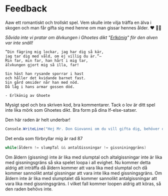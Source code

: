 ﻿#  Feedback

Aaw ett romantiskt och trollskt spel. Vem skulle inte vilja träffa en älva i skogen och man får gifta sig med henne om man gissar hennes ålder.  :heart: :fairy_woman: 

*Såvida inte vi pratar om älvkungen i Ghoetes dikt "[Erlkönig](https://sv.wikipedia.org/wiki/Erlk%C3%B6nig#%C3%96vers%C3%A4ttning_till_svenska)" för den alven var inte snäll!*
```
”Din fägring mig lockar, jag har dig så kär,  
jag tar dig med våld, om ej villig du är.”–  
Min far, min far, han hårt i mig tar,  
älvkungen gjort mig så illa, far!  
  
Sin häst han rysande sporrar i hast  
och håller det kvidande barnet fast.  
Sin gård omsider når han med nöd.  
Då låg i hans armar gossen död.

- Erlkönig av Ghoete
```

Mysigt spel och bra skriven kod, bra kommentarer. Tack o lov är ditt spel inte lika mörk som Ghoetes dikt. Bra form på dina If-else-satser. 

Den här raden är helt underbar!
```cs 
Console.WriteLine("Hej Mr. Don Giovanni om du vill gifta dig, behöver du att ange en siffra");
```

Det enda som förbryllar mig är rad 87
```cs
while(åldern != slumpTal && antalGissningar != gissnininggräns) 
```
Om åldern (gissning) inte är lika med slumptal och altalgissningar inte är lika med gissningsgräns så ska spelet loopa i all evighet. Nu kommer detta aldrig att inträffa då åldern kommer att vara lika med slumptal och då kommer sannolikt antal gissningar att vara inte lika med gissningsgräns. Om åldern inte är lika med slumptalet då kommer sannolikt antalgissningar att vara lika med gissningsgräns. I vilket fall kommer loopen aldrig att köras, så den raden behövs inte.